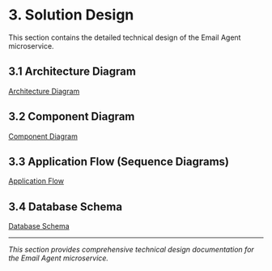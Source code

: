 # 3. Solution Design

This section contains the detailed technical design of the Email Agent microservice.

## 3.1 Architecture Diagram
[Architecture Diagram](./architecture-diagram.md)

## 3.2 Component Diagram
[Component Diagram](./component-diagram.md)

## 3.3 Application Flow (Sequence Diagrams)
[Application Flow](./application-flow.md)

## 3.4 Database Schema
[Database Schema](./database-schema.md)

---

*This section provides comprehensive technical design documentation for the Email Agent microservice.*
